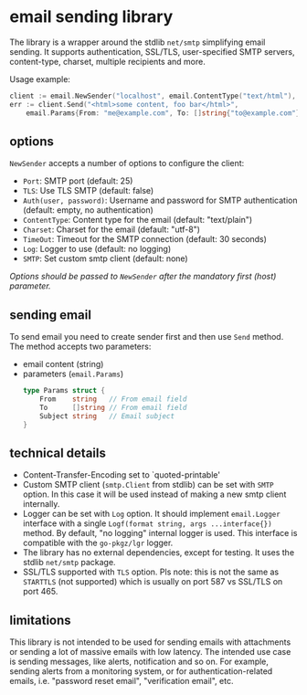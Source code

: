 # email sending library

The library is a wrapper around the stdlib `net/smtp` simplifying email sending. It supports authentication, SSL/TLS, 
user-specified SMTP servers, content-type, charset, multiple recipients and more.
    
Usage example:

```go
client := email.NewSender("localhost", email.ContentType("text/html"), email.Auth("user", "pass"))
err := client.Send("<html>some content, foo bar</html>", 
	email.Params{From: "me@example.com", To: []string{"to@example.com"}, Subject: "Hello world!"})
```

## options

`NewSender` accepts a number of options to configure the client:

- `Port`: SMTP port (default: 25)
- `TLS`: Use TLS SMTP (default: false)
- `Auth(user, password)`: Username and password for SMTP authentication (default: empty, no authentication)
- `ContentType`: Content type for the email (default: "text/plain")
- `Charset`: Charset for the email (default: "utf-8")
- `TimeOut`: Timeout for the SMTP connection (default: 30 seconds)
- `Log`: Logger to use (default: no logging)
- `SMTP`: Set custom smtp client (default: none)

_Options should be passed to `NewSender` after the mandatory first (host) parameter._

## sending email

To send email you need to create sender first and then use `Send` method. The method accepts two parameters:

- email content (string)
- parameters (`email.Params`)
    ```go
    type Params struct {
        From    string   // From email field
        To      []string // From email field
        Subject string   // Email subject
    }
    ```

## technical details

- Content-Transfer-Encoding set to `quoted-printable'
- Custom SMTP client (`smtp.Client` from stdlib) can be set with `SMTP` option. In this case it will be used instead of making a new smtp client internally.
- Logger can be set with `Log` option. It should implement `email.Logger` interface with a single `Logf(format string, args ...interface{})` method. By default, "no logging" internal logger is used. This interface is compatible with the `go-pkgz/lgr` logger.
- The library has no external dependencies, except for testing. It uses the stdlib `net/smtp` package.
- SSL/TLS supported with `TLS` option. Pls note: this is not the same as `STARTTLS` (not supported) which is usually on port 587 vs SSL/TLS on port 465.

## limitations

This library is not intended to be used for sending emails with attachments or sending a lot of massive emails with low latency. 
The intended use case is sending messages, like alerts, notification and so on. For example, sending alerts from a monitoring
system, or for authentication-related emails, i.e.  "password reset email", "verification email", etc.
